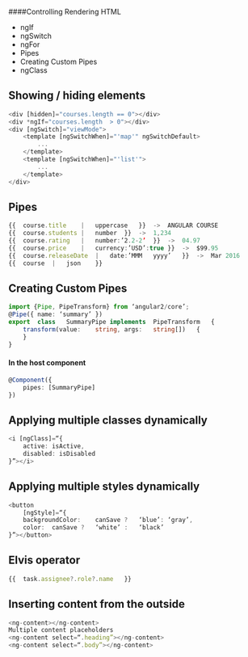 



####Controlling Rendering HTML
- ngIf
- ngSwitch
- ngFor
- Pipes
- Creating Custom Pipes
- ngClass

## Showing / hiding elements
```typescript
<div [hidden]="courses.length == 0"></div>	
<div *ngIf="courses.length	> 0"></div>	
<div [ngSwitch]="viewMode">
    <template [ngSwitchWhen]="'map'" ngSwitchDefault>
        ...
    </template>
    <template [ngSwitchWhen]="'list'">
        ...
    </template>
</div>	
```

## Pipes
```typescript
{{	course.title	|	uppercase	}}	->	ANGULAR	COURSE
{{	course.students	|	number	}}	->	1,234
{{	course.rating	|	number:’2.2-2’	}}	->	04.97
{{	course.price	|	currency:’USD’:true	}}	->	$99.95
{{	course.releaseDate	|	date:’MMM	yyyy’	}}	->	Mar	2016
{{	course	|	json	}}
```


## Creating Custom Pipes
```typescript
import {Pipe, PipeTransform} from ‘angular2/core’;	
@Pipe({	name: ‘summary’	})
export	class	SummaryPipe	implements	PipeTransform	{
    transform(value:	string,	args:	string[])	{
    }
}
```

#### In the host component
```typescript
@Component({
    pipes: [SummaryPipe]
})
```

## Applying multiple classes dynamically
```typescript
<i [ngClass]=“{
    active: isActive,
    disabled: isDisabled
}”></i>	
```


## Applying multiple styles dynamically
```typescript
<button	
    [ngStyle]=“{
    backgroundColor:	canSave	?	‘blue’:	‘gray’,
    color:	canSave	?	‘white’	:	‘black’
}”></button>
```

## Elvis operator
```typescript
{{	task.assignee?.role?.name	}}
```

## Inserting content from the outside
```typescript
<ng-content></ng-content>	
Multiple content placeholders
<ng-content	select=“.heading”></ng-content>
<ng-content	select=“.body”></ng-content>
```